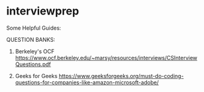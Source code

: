 # interviewprep

Some Helpful Guides:

QUESTION BANKS:
1. Berkeley's OCF
https://www.ocf.berkeley.edu/~marsy/resources/interviews/CSInterviewQuestions.pdf

2. Geeks for Geeks
https://www.geeksforgeeks.org/must-do-coding-questions-for-companies-like-amazon-microsoft-adobe/
